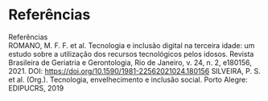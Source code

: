 # Referências

Referências <br>
ROMANO, M. F. F. et al. Tecnologia e inclusão digital na terceira idade: um estudo
sobre a utilização dos recursos tecnológicos pelos idosos. Revista Brasileira de
Geriatria e Gerontologia, Rio de Janeiro, v. 24, n. 2, e180156, 2021. DOI:
https://doi.org/10.1590/1981-22562021024.180156
SILVEIRA, P. S. et al. (Org.). Tecnologia, envelhecimento e inclusão social. Porto
Alegre: EDIPUCRS, 2019


